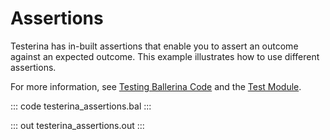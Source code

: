 # Assertions

Testerina has in-built assertions that enable you to assert an outcome against an expected outcome. This example illustrates how to use different assertions.

For more information, see [Testing Ballerina Code](https://ballerina.io/learn/testing-ballerina-codetesting-quick-start/) and the [Test Module](https://lib.ballerina.io/ballerina/test/latest/).

::: code testerina_assertions.bal :::

::: out testerina_assertions.out :::
